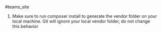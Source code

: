 #teams_site

1) Make sure to run composer install to generate the vendor folder on your local
machine. Git will ignore your local vendor folder, do not change this behavior
